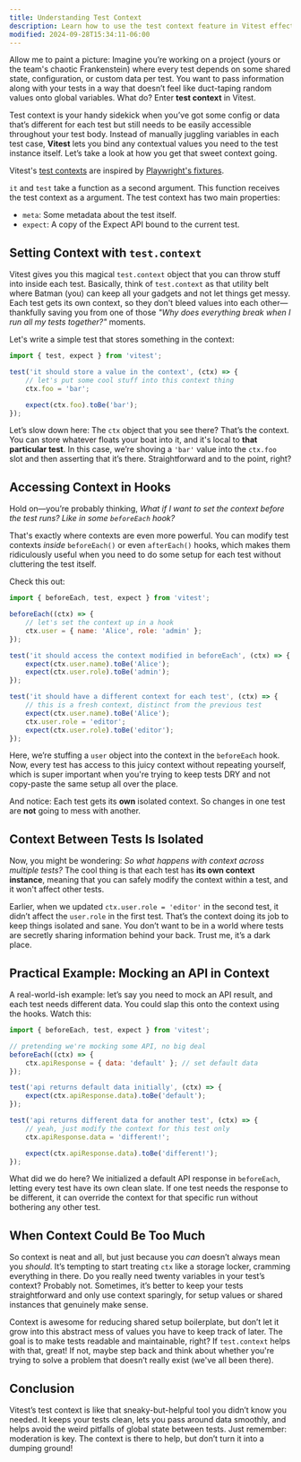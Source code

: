 ```yaml
---
title: Understanding Test Context
description: Learn how to use the test context feature in Vitest effectively.
modified: 2024-09-28T15:34:11-06:00
---
```


Allow me to paint a picture: Imagine you’re working on a project (yours or the team's chaotic Frankenstein) where every test depends on some shared state, configuration, or custom data per test. You want to pass information along with your tests in a way that doesn’t feel like duct-taping random values onto global variables. What do? Enter **test context** in Vitest.

Test context is your handy sidekick when you’ve got some config or data that’s different for each test but still needs to be easily accessible throughout your test body. Instead of manually juggling variables in each test case, **Vitest** lets you bind any contextual values you need to the test instance itself. Let’s take a look at how you get that sweet context going.

Vitest's [test contexts](https://vitest.dev/guide/test-context.html) are inspired by [Playwright's fixtures](https://playwright.dev/docs/test-fixtures).

`it` and `test` take a function as a second argument. This function receives the test context as a argument. The test context has two main properties:

- `meta`: Some metadata about the test itself.
- `expect`: A copy of the Expect API bound to the current test.

## Setting Context with `test.context`

Vitest gives you this magical `test.context` object that you can throw stuff into inside each test. Basically, think of `test.context` as that utility belt where Batman (you) can keep all your gadgets and not let things get messy. Each test gets its own context, so they don't bleed values into each other—thankfully saving you from one of those *"Why does everything break when I run all my tests together?"* moments.

Let's write a simple test that stores something in the context:

```javascript
import { test, expect } from 'vitest';

test('it should store a value in the context', (ctx) => {
	// let's put some cool stuff into this context thing
	ctx.foo = 'bar';

	expect(ctx.foo).toBe('bar');
});
```

Let’s slow down here: The `ctx` object that you see there? That’s the context. You can store whatever floats your boat into it, and it's local to **that particular test**. In this case, we’re shoving a `'bar'` value into the `ctx.foo` slot and then asserting that it’s there. Straightforward and to the point, right?

## Accessing Context in Hooks

Hold on—you’re probably thinking, *What if I want to set the context before the test runs? Like in some `beforeEach` hook?*

That's exactly where contexts are even more powerful. You can modify test contexts *inside* `beforeEach()` or even `afterEach()` hooks, which makes them ridiculously useful when you need to do some setup for each test without cluttering the test itself.

Check this out:

```javascript
import { beforeEach, test, expect } from 'vitest';

beforeEach((ctx) => {
	// let's set the context up in a hook
	ctx.user = { name: 'Alice', role: 'admin' };
});

test('it should access the context modified in beforeEach', (ctx) => {
	expect(ctx.user.name).toBe('Alice');
	expect(ctx.user.role).toBe('admin');
});

test('it should have a different context for each test', (ctx) => {
	// this is a fresh context, distinct from the previous test
	expect(ctx.user.name).toBe('Alice');
	ctx.user.role = 'editor';
	expect(ctx.user.role).toBe('editor');
});
```

Here, we’re stuffing a `user` object into the context in the `beforeEach` hook. Now, every test has access to this juicy context without repeating yourself, which is super important when you're trying to keep tests DRY and not copy-paste the same setup all over the place.

And notice: Each test gets its **own** isolated context. So changes in one test are **not** going to mess with another.

## Context Between Tests Is Isolated

Now, you might be wondering: *So what happens with context across multiple tests?* The cool thing is that each test has **its own context instance**, meaning that you can safely modify the context within a test, and it won't affect other tests.

Earlier, when we updated `ctx.user.role = 'editor'` in the second test, it didn’t affect the `user.role` in the first test. That’s the context doing its job to keep things isolated and sane. You don’t want to be in a world where tests are secretly sharing information behind your back. Trust me, it’s a dark place.

## Practical Example: Mocking an API in Context

A real-world-ish example: let’s say you need to mock an API result, and each test needs different data. You could slap this onto the context using the hooks. Watch this:

```javascript
import { beforeEach, test, expect } from 'vitest';

// pretending we're mocking some API, no big deal
beforeEach((ctx) => {
	ctx.apiResponse = { data: 'default' }; // set default data
});

test('api returns default data initially', (ctx) => {
	expect(ctx.apiResponse.data).toBe('default');
});

test('api returns different data for another test', (ctx) => {
	// yeah, just modify the context for this test only
	ctx.apiResponse.data = 'different!';

	expect(ctx.apiResponse.data).toBe('different!');
});
```

What did we do here? We initialized a default API response in `beforeEach`, letting every test have its own clean slate. If one test needs the response to be different, it can override the context for that specific run without bothering any other test.

## When Context Could Be Too Much

So context is neat and all, but just because you *can* doesn’t always mean you *should*. It’s tempting to start treating `ctx` like a storage locker, cramming everything in there. Do you really need twenty variables in your test’s context? Probably not. Sometimes, it’s better to keep your tests straightforward and only use context sparingly, for setup values or shared instances that genuinely make sense.

Context is awesome for reducing shared setup boilerplate, but don’t let it grow into this abstract mess of values you have to keep track of later. The goal is to make tests readable and maintainable, right? If `test.context` helps with that, great! If not, maybe step back and think about whether you're trying to solve a problem that doesn’t really exist (we've all been there).

## Conclusion

Vitest’s test context is like that sneaky-but-helpful tool you didn’t know you needed. It keeps your tests clean, lets you pass around data smoothly, and helps avoid the weird pitfalls of global state between tests. Just remember: moderation is key. The context is there to help, but don’t turn it into a dumping ground!

